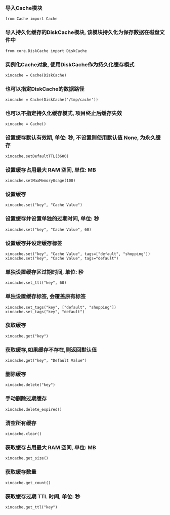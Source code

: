 ### 导入Cache模块
``` from Cache import Cache ```

### 导入持久化缓存的DiskCache模块, 该模块持久化为保存数据在磁盘文件中
``` from core.DiskCache import DiskCache ```

### 实例化Cache对象, 使用DiskCache作为持久化缓存模式
``` xincache = Cache(DiskCache) ```

### 也可以指定DiskCache的数据路径
``` xincache = Cache(DiskCache('/tmp/cache')) ```

### 也可以不指定持久化缓存模式, 项目终止后缓存失效
``` xincache = Cache() ```

### 设置缓存默认有效期, 单位: 秒, 不设置则使用默认值 None, 为永久缓存
``` xincache.setDefaultTTL(3600) ```

### 设置缓存占用最大 RAM 空间, 单位: MB
``` xincache.setMaxMemoryUsage(100) ```

### 设置缓存
``` xincache.set("key", "Cache Value") ```

### 设置缓存并设置单独的过期时间, 单位: 秒
``` xincache.set("key", "Cache Value", 60) ```

### 设置缓存并设定缓存标签
``` xincache.set("key", "Cache Value", tags=["default", "shopping"]) ```
``` xincache.set("key", "Cache Value", tags="default") ```

### 单独设置缓存区过期时间, 单位: 秒
``` xincache.set_ttl("key", 60) ```

### 单独设置缓存标签, 会覆盖原有标签
``` xincache.set_tags("key", ["default", "shopping"]) ```
``` xincache.set_tags("key", "default") ```

### 获取缓存
``` xincache.get("key") ```

### 获取缓存,如果缓存不存在,则返回默认值
``` xincache.get("key", "Default Value") ```

### 删除缓存
``` xincache.delete("key") ```

### 手动删除过期缓存
``` xincache.delete_expired() ```

### 清空所有缓存
``` xincache.clear() ```

### 获取缓存占用最大 RAM 空间, 单位: MB
``` xincache.get_size() ```

### 获取缓存数量
``` xincache.get_count() ```

### 获取缓存过期 TTL 时间, 单位: 秒
``` xincache.get_ttl("key") ```